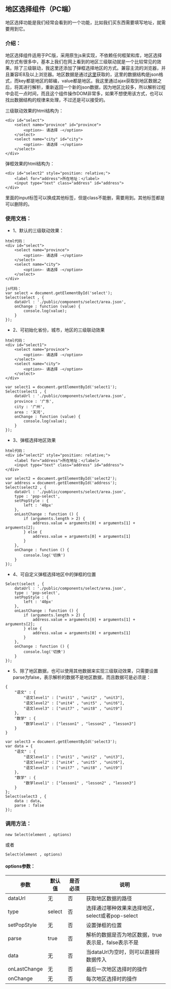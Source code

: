 ## 地区选择组件（PC端）
地区选择功能是我们经常会看到的一个功能，比如我们买东西需要填写地址，就需要用到它。

### 介绍：
地区选择组件适用于PC版，采用原生js来实现，不依赖任何框架和库，地区选择的方式有很多中，基本上我们在网上看到的地区三级联动就是一个比较常见的效果。除了三级联动，我这里还添加了弹框选择地区的方式。兼容主流的浏览器，并且兼容IE8及以上浏览器。地区数据是通过[这里](https://github.com/mumuy/data_location)获取的，这里的数据结构是json格式，而key都是地区的邮编，value都是地区。我这里通过ajax获取到地区数据之后，将其进行解析，重新返回一个新的json数据，因为地区比较多，所以解析过程中会花一点时间，而且这个组件操作DOM非常多，如果不想使用该方式，也可以找出数据结构的规律来处理，不过还是可以接受的。

三级联动效果的html结构为：
```
<div id="select">
    <select name="province" id="province">
        <option>- 请选择 -</option>
    </select>
    <select name="city" id="city">
        <option>- 请选择 -</option>
    </select>
</div>
```

弹框效果的html结构为：
```
<div id="select2" style="position: relative;">
    <label for="address">所在地址：</label>
    <input type="text" class="address" id="address">
</div>
```
里面的input标签可以换成其他标签，但是class不能删，需要用到。其他标签都是可以删除的。

### 使用文档：
- 1、默认的三级联动效果：

```
html代码：
<div id="select">
    <select name="province">
        <option>- 请选择 -</option>
    </select>
    <select name="city">
        <option>- 请选择 -</option>
    </select>
</div>
```

```
js代码：
var select = document.getElementById('select');
Select(select , {
    dataUrl : './public/components/select/area.json',
    onChange : function (value) {
        console.log(value);
    }
});
```
- 2、可初始化省份，城市，地区的三级联动效果

```
html代码：
<div id="select1">
    <select name="province">
        <option>- 请选择 -</option>
    </select>
    <select name="city">
        <option>- 请选择 -</option>
    </select>
</div>
```
```
var select1 = document.getElementById('select1');
Select(select1 , {
    dataUrl : './public/components/select/area.json',
    province : '广东',
    city : '广州',
    area : '天河',
    onChange : function (value) {
        console.log(value);
    }
});
```
- 3、弹框选择地区效果

```
html代码：
<div id="select2" style="position: relative;">
    <label for="address">所在地址：</label>
    <input type="text" class="address" id="address">
</div>
```
```
var select2 = document.getElementById('select2');
var address = document.getElementById('address');
Select(select2 , {
    dataUrl : './public/components/select/area.json',
    type : 'pop-select',
    setPopStyle : {
        left : '40px'
    },
    onLastChange : function () {
        if (arguments.length > 2) {
            address.value = arguments[0] + arguments[1] + arguments[2];
        } else {
            address.value = arguments[0] + arguments[1]
        }
    },
    onChange : function () {
        console.log('切换')
    }
});
```
- 4、可自定义弹框选择地区中的弹框的位置

```
Select(select , {
    dataUrl : './public/components/select/area.json',
    type : 'pop-select',
    setPopStyle : {
        left : '40px'
    },
    onLastChange : function () {
        if (arguments.length > 2) {
            address.value = arguments[0] + arguments[1] + arguments[2];
        } else {
            address.value = arguments[0] + arguments[1]
        }
    },
    onChange : function () {
        console.log('切换')
    }
});
```
- 5、除了地区数据，也可以使用其他数据来实现三级联动效果，只需要设置parse为false，表示解析的数据不是地区数据，而且数据可是必须是：
```
{
    "语文" : {
        "语文level1" : ["unit1" , "unit2" , "unit3"],
        "语文level2" : ["unit4" , "unit5" , "unit6"],
        "语文level3" : ["unit7" , "unit8" , "unit9"]
    },
    "数学" : {
        "数学level1" : ["lesson1" , "lesson2" , "lesson3"]
    }
}
```
```
var select3 = document.getElementById('select3');
var data = {
    "语文" : {
        "语文level1" : ["unit1" , "unit2" , "unit3"],
        "语文level2" : ["unit4" , "unit5" , "unit6"],
        "语文level3" : ["unit7" , "unit8" , "unit9"]
    },
    "数学" : {
        "数学level1" : ["lesson1" , "lesson2" , "lesson3"]
    }
};
Select(select3 , {
    data : data,
    parse : false
});
```
### 调用方法：

```
new Select(element , options)
```
或者

```
Select(element , options)
```
#### options参数：

参数 | 默认值 | 是否必须 | 说明
---|---|---|---|
dataUrl | 无 | 否 | 获取地区数据的路径
type | select | 否 | 选择通过哪种效果来选择地区，select或者pop-select
setPopStyle | 无 | 否 | 设置弹框的位置
parse | true | 否 | 解析的数据是否为地区数据，true表示是，false表示不是
data | 无 | 否 | 当dataUrl为空时，则可以直接将数据传入
onLastChange | 无 | 否 | 最后一次地区选择时的操作
onChange | 无 | 否 | 每次地区选择时的操作